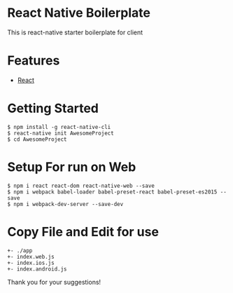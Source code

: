 # React Native Boilerplate
This is react-native starter boilerplate for client
# Features

- [React](https://github.com/facebook/react)

# Getting Started
```
$ npm install -g react-native-cli
$ react-native init AwesomeProject
$ cd AwesomeProject

```

# Setup For run on Web
```
$ npm i react react-dom react-native-web --save
$ npm i webpack babel-loader babel-preset-react babel-preset-es2015 --save
$ npm i webpack-dev-server --save-dev

```
# Copy File and Edit for use
```
+- ./app
+- index.web.js
+- index.ios.js
+- index.android.js

```

Thank you for your suggestions!
